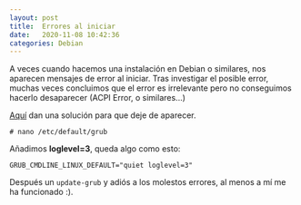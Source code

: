 ```yaml
---
layout: post
title:  Errores al iniciar
date:   2020-11-08 10:42:36
categories: Debian
---
```

A veces cuando hacemos una instalación en Debian o similares, nos aparecen mensajes de error al iniciar. Tras investigar el posible error, muchas veces concluimos que el error es irrelevante pero no conseguimos hacerlo desaparecer (ACPI Error, o similares...)

[Aquí](https://exdebian.org/foro/netbook-samsung-n150-error-acpi-durante-el-inicio) dan una solución para que deje de aparecer.

`# nano /etc/default/grub`

Añadimos **loglevel=3**, queda algo como esto:

`GRUB_CMDLINE_LINUX_DEFAULT="quiet loglevel=3"`

Después un `update-grub` y adiós a los molestos errores, al menos a mí me ha funcionado :).